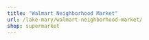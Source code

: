 ```yaml
---
title: "Walmart Neighborhood Market"
url: /lake-mary/walmart-neighborhood-market/
shop: supermarket
---
```

